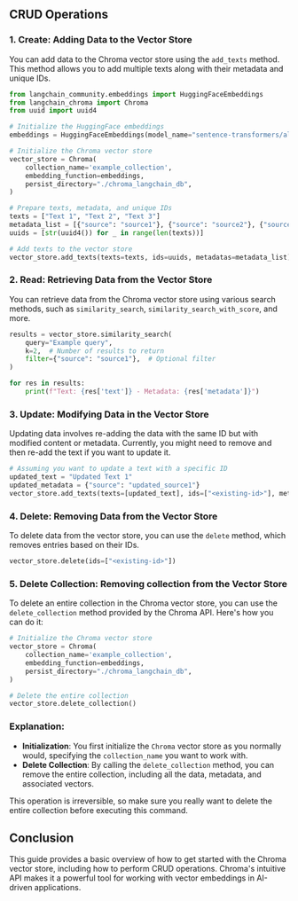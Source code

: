 ## CRUD Operations

### 1. **Create**: Adding Data to the Vector Store

You can add data to the Chroma vector store using the `add_texts` method. This method allows you to add multiple texts along with their metadata and unique IDs.

```python
from langchain_community.embeddings import HuggingFaceEmbeddings
from langchain_chroma import Chroma
from uuid import uuid4

# Initialize the HuggingFace embeddings
embeddings = HuggingFaceEmbeddings(model_name="sentence-transformers/all-mpnet-base-v2")

# Initialize the Chroma vector store
vector_store = Chroma(
    collection_name='example_collection',
    embedding_function=embeddings,
    persist_directory="./chroma_langchain_db",
)

# Prepare texts, metadata, and unique IDs
texts = ["Text 1", "Text 2", "Text 3"]
metadata_list = [{"source": "source1"}, {"source": "source2"}, {"source": "source3"}]
uuids = [str(uuid4()) for _ in range(len(texts))]

# Add texts to the vector store
vector_store.add_texts(texts=texts, ids=uuids, metadatas=metadata_list)
```

### 2. **Read**: Retrieving Data from the Vector Store

You can retrieve data from the Chroma vector store using various search methods, such as `similarity_search`, `similarity_search_with_score`, and more.

```python
results = vector_store.similarity_search(
    query="Example query",
    k=2,  # Number of results to return
    filter={"source": "source1"},  # Optional filter
)

for res in results:
    print(f"Text: {res['text']} - Metadata: {res['metadata']}")
```

### 3. **Update**: Modifying Data in the Vector Store

Updating data involves re-adding the data with the same ID but with modified content or metadata. Currently, you might need to remove and then re-add the text if you want to update it.

```python
# Assuming you want to update a text with a specific ID
updated_text = "Updated Text 1"
updated_metadata = {"source": "updated_source1"}
vector_store.add_texts(texts=[updated_text], ids=["<existing-id>"], metadatas=[updated_metadata])
```

### 4. **Delete**: Removing Data from the Vector Store

To delete data from the vector store, you can use the `delete` method, which removes entries based on their IDs.

```python
vector_store.delete(ids=["<existing-id>"])
```

### 5. **Delete Collection**: Removing collection from the Vector Store
To delete an entire collection in the Chroma vector store, you can use the `delete_collection` method provided by the Chroma API. Here's how you can do it:

```python
# Initialize the Chroma vector store
vector_store = Chroma(
    collection_name='example_collection',
    embedding_function=embeddings,
    persist_directory="./chroma_langchain_db",
)

# Delete the entire collection
vector_store.delete_collection()
```

### Explanation:

- **Initialization**: You first initialize the `Chroma` vector store as you normally would, specifying the `collection_name` you want to work with.
- **Delete Collection**: By calling the `delete_collection` method, you can remove the entire collection, including all the data, metadata, and associated vectors.

This operation is irreversible, so make sure you really want to delete the entire collection before executing this command.



## Conclusion

This guide provides a basic overview of how to get started with the Chroma vector store, including how to perform CRUD operations. Chroma's intuitive API makes it a powerful tool for working with vector embeddings in AI-driven applications. 

